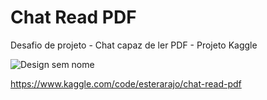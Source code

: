 # Chat Read PDF
Desafio de projeto - Chat capaz de ler PDF - Projeto Kaggle

![Design sem nome](https://github.com/user-attachments/assets/01a253d5-bd75-4204-ad45-a9513f13cb32)

https://www.kaggle.com/code/esterarajo/chat-read-pdf
